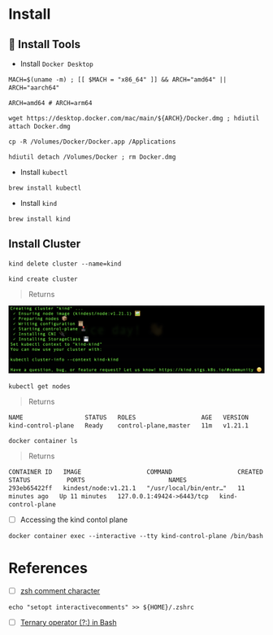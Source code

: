 # Install

## :toolbox: Install Tools

* Install `Docker Desktop`

```
MACH=$(uname -m) ; [[ $MACH = "x86_64" ]] && ARCH="amd64" || ARCH="aarch64"
```

```
ARCH=amd64 # ARCH=arm64
```

```
wget https://desktop.docker.com/mac/main/${ARCH}/Docker.dmg ; hdiutil attach Docker.dmg
```

```
cp -R /Volumes/Docker/Docker.app /Applications
```

```
hdiutil detach /Volumes/Docker ; rm Docker.dmg
```

* Install `kubectl`
```
brew install kubectl
```

* Install `kind`

```
brew install kind
```

## Install Cluster

```
kind delete cluster --name=kind
```

```
kind create cluster
```
> Returns

<img src="../images/kind-kind.png" width=900 > </img>

```
kubectl get nodes
```
> Returns
```
NAME                 STATUS   ROLES                  AGE   VERSION
kind-control-plane   Ready    control-plane,master   11m   v1.21.1
```

```
docker container ls
```
> Returns
```
CONTAINER ID   IMAGE                  COMMAND                  CREATED          STATUS          PORTS                       NAMES
293eb65422ff   kindest/node:v1.21.1   "/usr/local/bin/entr…"   11 minutes ago   Up 11 minutes   127.0.0.1:49424->6443/tcp   kind-control-plane
```

- [ ] Accessing the kind contol plane

```
docker container exec --interactive --tty kind-control-plane /bin/bash
```

# References

- [ ] [zsh comment character](https://apple.stackexchange.com/questions/405246/zsh-comment-character)

```
echo "setopt interactivecomments" >> ${HOME}/.zshrc
```

- [ ] [Ternary operator (?:) in Bash](https://stackoverflow.com/questions/3953645/ternary-operator-in-bash)
